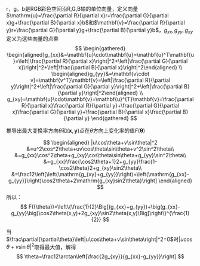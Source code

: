 r，g，b是RGB彩色空间沿R,G,B轴的单位向量，定义向量$\mathrm{u}=\frac{\partial R}{\partial x}r+\frac{\partial G}{\partial x}g+\frac{\partial B}{\partial x}b$和$\mathbf{v}=\frac{\partial R}{\partial y}r+\frac{\partial G}{\partial y}g+\frac{\partial B}{\partial y}b$，$g_{xx},g_{yy},g_{xy}$定义为这些向量的点乘
$$
\begin{gathered}
\begin{aligned}g_{xx}&=\mathbf{u}\cdot\mathbf{u}=\mathbf{u}^T\mathbf{u}=\left|\frac{\partial R}{\partial x}\right|^2+\left|\frac{\partial G}{\partial x}\right|^2+\left|\frac{\partial B}{\partial x}\right|^2\end{aligned} \\
\begin{aligned}g_{yy}&=\mathbf{v\cdot v}=\mathbf{v^T}\mathbf{v}=\left|\frac{\partial R}{\partial y}\right|^2+\left|\frac{\partial G}{\partial y}\right|^2+\left|\frac{\partial B}{\partial y}\right|^2\end{aligned} \\
g_{xy}=\mathbf{u}\cdot\mathbf{v}=\mathbf{u}^{T}\mathbf{v}=\frac{\partial R}{\partial x}\frac{\partial R}{\partial y}+\frac{\partial G}{\partial x}\frac{\partial G}{\partial y}+\frac{\partial B}{\partial x}\frac{\partial B}{\partial y}
\end{gathered}
$$

推导出最大变换率方向$\theta$和$(\mathbf{x},\mathbf{y})$点在$\theta$方向上变化率的值$F(\mathbf{\theta})$




$$
\begin{aligned}
|u\cos\theta+v\sin\theta|^2
&=u^2\cos^2\theta+uv\cos\theta\sin\theta+v^2\sin^2\theta\\
&=g_{xx}\cos^2\theta+g_{xy}\cos\theta\sin\theta+g_{yy}\sin^2\theta\\
&=g_{xx}\frac{\cos2\theta+1}2+g_{yy}\frac{1-\cos2\theta}2+g_{xy}\sin2\theta\\
&=\frac12\left[\left(\mathrm{g_{xy}+g_{yy}}\right)+\left(\mathrm{g_{xx}-g_{yy}}\right)\cos2\theta+2\mathrm{g_{xy}sin2\theta}\right]
\end{aligned}
$$
所以：
$$
F({\theta})=\left\{\frac{1}{2}\Big[(g_{xx}+g_{yy})+\big(g_{xx}-g_{yy}\big)\cos2\theta(x,y)+2g_{xy}\sin2\theta(x,y)\Big]\right\}^{\frac{1}{2}}
$$


当$\frac\partial{\partial\theta}\left|u\cos\theta+v\sin\theta\right|^2=0$时$|u\cos\theta+v\sin\theta|^2$取得最大值，解得
$$
\theta=\frac12\arctan\left[\frac{2g_{xy}}{g_{xx}-g_{yy}}\right]
$$
